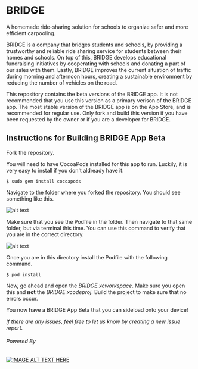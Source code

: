 # BRIDGE
A homemade ride-sharing solution for schools to organize safer and more efficient carpooling.

BRIDGE is a company that bridges students and schools, by providing a trustworthy and reliable ride sharing service for students between their homes and schools. On top of this, BRIDGE develops educational fundraising initiatives by cooperating with schools and donating a part of our sales with them. Lastly, BRIDGE improves the current situation of traffic during morning and afternoon hours, creating a sustainable environment by reducing the number of vehicles on the road.

This repository contains the beta versions of the BRIDGE app. It is not recommended that you use this version as a primary verison of the BRIDGE app. The most stable version of the BRIDGE app is on the App Store, and is recommended for regular use. Only fork and build this version if you have been requested by the owner or if you are a developer for BRIDGE.

## Instructions for Building BRIDGE App Beta

Fork the repository.

You will need to have CocoaPods installed for this app to run. Luckily, it is very easy to install if you don't aldready have it.

`$ sudo gem install cocoapods`

Navigate to the folder where you forked the repository. You should see something like this.

![alt text](https://github.com/bharat1031/BRIDGE-app/blob/master/Screen%20Shot%202018-03-05%20at%2011.56.52%20AM.png "BRIDGE Project in Finder")

Make sure that you see the Podfile in the folder. Then navigate to that same folder, but via terminal this time. You can use this command to verify that you are in the correct directory.

![alt text](https://github.com/bharat1031/BRIDGE-app/blob/master/Screen%20Shot%202018-03-05%20at%2012.04.55%20PM.png "BRIDGE Project in Terminal")

Once you are in this directory install the Podfile with the following command.

`$ pod install`

Now, go ahead and open the *BRIDGE.xcworkspace*. Make sure you open this and **not** the *BRIDGE.xcodeproj*. Build the project to make sure that no errors occur.

You now have a BRIDGE App Beta that you can sideload onto your device!

*If there are any issues, feel free to let us know by creating a new issue report.*

###### *Powered By*
[![IMAGE ALT TEXT HERE](https://github.com/bharat1031/BRIDGE-app/blob/master/Firebase.png)](https://firebase.google.com/)
